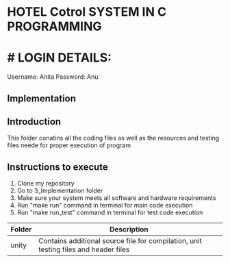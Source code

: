 # HOTEL Cotrol SYSTEM IN C PROGRAMMING

# # LOGIN DETAILS:

Username: Anita
Password: Anu
##  Implementation
## Introduction
This folder conatins all the coding files as well as the resources and testing files neede for proper execution of program

## Instructions to execute
1. Clone my repository
2. Go to 3_Implementation folder
3. Make sure your system meets all software and hardware requirements
4. Run "make run" command in terminal for main code execution
5. Run "make run_test" command in terminal for test code execution

| Folder | Description |
| --- | --- |
| unity | Contains additional source file for compilation, unit testing files and header files |
